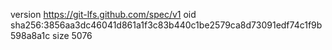 version https://git-lfs.github.com/spec/v1
oid sha256:3856aa3dc46041d861a1f3c83b440c1be2579ca8d73091edf74c1f9b598a8a1c
size 5076
